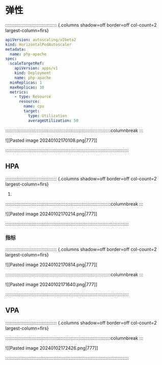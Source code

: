 # 弹性

:::::::::::::::::::::::::::::::::::::::: {.columns shadow=off border=off col-count=2 largest-column=firs}

```yaml
apiVersion: autoscaling/v2beta2
kind: HorizontalPodAutoscaler
metadata:
  name: php-apache
spec:
  scaleTargetRef:
    apiVersion: apps/v1
    kind: Deployment
    name: php-apache
  minReplicas: 1
  maxReplicas: 10
  metrics:
    - type: Resource
      resource:
        name: cpu
        target:
          type: Utilization
          averageUtilization: 50
```

::::::::::::::::::::::::::::::::::::::::::::::::::::::::::::::::::::::::::::::::::columnbreak
:::

![[Pasted image 20240102170108.png|777]]

::::::::::::::::::::::::::::::::::::::::::::::::::::::::::::::::::::::::::::::::::::::::::::::::

## HPA

:::::::::::::::::::::::::::::::::::::::: {.columns shadow=off border=off col-count=2 largest-column=firs}

1. 

::::::::::::::::::::::::::::::::::::::::::::::::::::::::::::::::::::::::::::::::::columnbreak
:::

![[Pasted image 20240102170214.png|777]]

::::::::::::::::::::::::::::::::::::::::::::::::::::::::::::::::::::::::::::::::::::::::::::::::

### 指标

:::::::::::::::::::::::::::::::::::::::: {.columns shadow=off border=off col-count=2 largest-column=firs}

![[Pasted image 20240102170814.png|777]]

::::::::::::::::::::::::::::::::::::::::::::::::::::::::::::::::::::::::::::::::::columnbreak
:::

![[Pasted image 20240102171640.png|777]]

::::::::::::::::::::::::::::::::::::::::::::::::::::::::::::::::::::::::::::::::::::::::::::::::

## VPA

:::::::::::::::::::::::::::::::::::::::: {.columns shadow=off border=off col-count=2 largest-column=firs}



::::::::::::::::::::::::::::::::::::::::::::::::::::::::::::::::::::::::::::::::::columnbreak
:::

![[Pasted image 20240102172426.png|777]]

::::::::::::::::::::::::::::::::::::::::::::::::::::::::::::::::::::::::::::::::::::::::::::::::